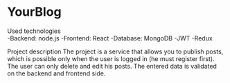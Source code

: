 # YourBlog

Used technologies<br>
-Backend: node.js
-Frontend: React
-Database: MongoDB
-JWT
-Redux

Project description
The project is a service that allows you to publish posts, which is possible only when the user is logged in (he must register first). The user can only delete and edit his posts. The entered data is validated on the backend and frontend side. 
